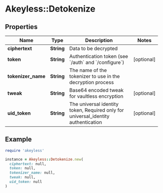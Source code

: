 # Akeyless::Detokenize

## Properties

| Name | Type | Description | Notes |
| ---- | ---- | ----------- | ----- |
| **ciphertext** | **String** | Data to be decrypted |  |
| **token** | **String** | Authentication token (see &#x60;/auth&#x60; and &#x60;/configure&#x60;) | [optional] |
| **tokenizer_name** | **String** | The name of the tokenizer to use in the decryption process |  |
| **tweak** | **String** | Base64 encoded tweak for vaultless encryption | [optional] |
| **uid_token** | **String** | The universal identity token, Required only for universal_identity authentication | [optional] |

## Example

```ruby
require 'akeyless'

instance = Akeyless::Detokenize.new(
  ciphertext: null,
  token: null,
  tokenizer_name: null,
  tweak: null,
  uid_token: null
)
```

